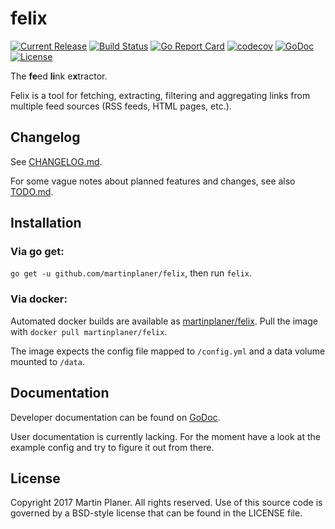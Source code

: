 # felix

[![Current Release](https://img.shields.io/github/release/martinplaner/felix.svg)](https://github.com/martinplaner/felix/releases/latest)
[![Build Status](https://travis-ci.org/martinplaner/felix.svg?branch=master)](https://travis-ci.org/martinplaner/felix)
[![Go Report Card](https://goreportcard.com/badge/github.com/martinplaner/felix)](https://goreportcard.com/report/github.com/martinplaner/felix)
[![codecov](https://codecov.io/gh/martinplaner/felix/branch/master/graph/badge.svg)](https://codecov.io/gh/martinplaner/felix)
[![GoDoc](https://godoc.org/github.com/martinplaner/felix?status.svg)](https://godoc.org/github.com/martinplaner/felix)
[![License](https://img.shields.io/badge/LICENSE-BSD-ff69b4.svg)](https://github.com/martinplaner/felix/blob/master/LICENSE)

The **fe**ed **li**nk e**x**tractor.

Felix is a tool for fetching, extracting, filtering and aggregating links from multiple feed sources (RSS feeds, HTML pages, etc.).

## Changelog

See [CHANGELOG.md](https://github.com/martinplaner/felix/blob/master/CHANGELOG.md).

For some vague notes about planned features and changes, see also [TODO.md](https://github.com/martinplaner/felix/blob/master/TODO.md).

## Installation

### Via go get:

`go get -u github.com/martinplaner/felix`, then run `felix`.

### Via docker:

Automated docker builds are available as [martinplaner/felix](https://hub.docker.com/r/martinplaner/felix/). Pull the image with `docker pull martinplaner/felix`.

The image expects the config file mapped to `/config.yml` and a data volume mounted to `/data`.

## Documentation

Developer documentation can be found on [GoDoc](https://godoc.org/github.com/martinplaner/felix).

User documentation is currently lacking. For the moment have a look at the example config and try to figure it out from there.

## License

Copyright 2017 Martin Planer. All rights reserved.
Use of this source code is governed by a BSD-style
license that can be found in the LICENSE file.
